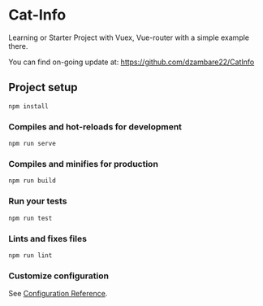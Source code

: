 # Cat-Info

Learning or Starter Project with Vuex, Vue-router with a simple example there.

You can find on-going update at: https://github.com/dzambare22/CatInfo

## Project setup
```
npm install
```

### Compiles and hot-reloads for development
```
npm run serve
```

### Compiles and minifies for production
```
npm run build
```

### Run your tests
```
npm run test
```

### Lints and fixes files
```
npm run lint
```

### Customize configuration
See [Configuration Reference](https://cli.vuejs.org/config/).
